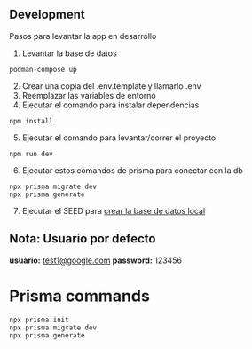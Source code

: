 ## Development
Pasos para levantar la app en desarrollo


1. Levantar la base de datos
```
podman-compose up
```

2. Crear una copia del .env.template y llamarlo .env
3. Reemplazar las variables de entorno
4. Ejecutar el comando para instalar dependencias
```
npm install
```
5. Ejecutar el comando para levantar/correr el proyecto
```
npm run dev
```
6. Ejecutar estos comandos de prisma para conectar con la db
```
npx prisma migrate dev
npx prisma generate
```
7. Ejecutar el SEED para [crear la base de datos local](http://localhost:3000/api/seed)


## Nota: Usuario por defecto
__usuario:__ test1@google.com
__password:__ 123456



# Prisma commands

```
npx prisma init
npx prisma migrate dev
npx prisma generate
```